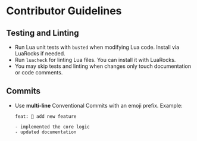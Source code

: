 # Contributor Guidelines

## Testing and Linting
- Run Lua unit tests with `busted` when modifying Lua code. Install via LuaRocks if needed.
- Run `luacheck` for linting Lua files. You can install it with LuaRocks.
- You may skip tests and linting when changes only touch documentation or code comments.

## Commits
- Use **multi-line** Conventional Commits with an emoji prefix.
  Example:

  ```
  feat: 🚀 add new feature

  - implemented the core logic
  - updated documentation
  ```
